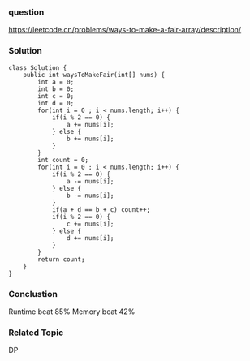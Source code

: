 ### question
https://leetcode.cn/problems/ways-to-make-a-fair-array/description/

### Solution
```
class Solution {
    public int waysToMakeFair(int[] nums) {
        int a = 0;
        int b = 0;
        int c = 0;
        int d = 0;
        for(int i = 0 ; i < nums.length; i++) {
            if(i % 2 == 0) {
                a += nums[i];
            } else {
                b += nums[i];
            }
        }
        int count = 0;
        for(int i = 0 ; i < nums.length; i++) {
            if(i % 2 == 0) {
                a -= nums[i];
            } else {
                b -= nums[i];
            }
            if(a + d == b + c) count++;
            if(i % 2 == 0) {
                c += nums[i];
            } else {
                d += nums[i];
            }
        }
        return count;
    }
}
```

### Conclustion
Runtime beat 85%
Memory beat 42%
### Related Topic
DP

